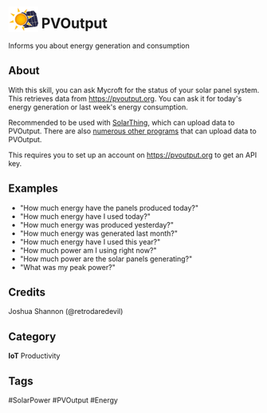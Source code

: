 # <img src='https://raw.githubusercontent.com/wildmountainfarms/pvoutput-mycroft/master/sun_and_panel_logo.png' card_color='#40DBB0' height='50' style='vertical-align:bottom'/> PVOutput
Informs you about energy generation and consumption

## About
With this skill, you can ask Mycroft for the status of your solar panel system. 
This retrieves data from https://pvoutput.org. You can ask it for today's
energy generation or last week's energy consumption.

Recommended to be used with [SolarThing](https://github.com/wildmountainfarms/solarthing), which can upload data to PVOutput.
There are also [numerous other programs](https://github.com/topics/pvoutput) that can upload data to PVOutput.

This requires you to set up an account on https://pvoutput.org to get an API key.

## Examples 
* "How much energy have the panels produced today?"
* "How much energy have I used today?"
* "How much energy was produced yesterday?"
* "How much energy was generated last month?"
* "How much energy have I used this year?"
* "How much power am I using right now?"
* "How much power are the solar panels generating?"
* "What was my peak power?"

## Credits 
Joshua Shannon (@retrodaredevil)

## Category
**IoT** Productivity

## Tags
#SolarPower 
#PVOutput
#Energy
